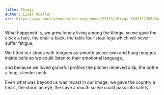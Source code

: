 ```yaml
---
title: Things
author: Lisel Mueller
src: https://www.poetryfoundation.org/poems/53133/things-56d2322956d0a
---
```


What happened is, we grew lonely
living among the things,
so we gave the clock a face,
the chair a back,
the table four stout legs
which will never suffer fatigue.

We fitted our shoes with tongues
as smooth as our own
and hung tongues inside bells
so we could listen
to their emotional language,

and because we loved graceful profiles
the pitcher received a lip,
the bottle a long, slender neck.

Even what was beyond us
was recast in our image;
we gave the country a heart,
the storm an eye,
the cave a mouth
so we could pass into safety.

